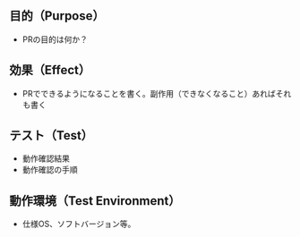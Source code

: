 ## 目的（Purpose）

* PRの目的は何か？

## 効果（Effect）

* PRでできるようになることを書く。副作用（できなくなること）あればそれも書く

## テスト（Test）

* 動作確認結果
* 動作確認の手順

## 動作環境（Test Environment）

* 仕様OS、ソフトバージョン等。